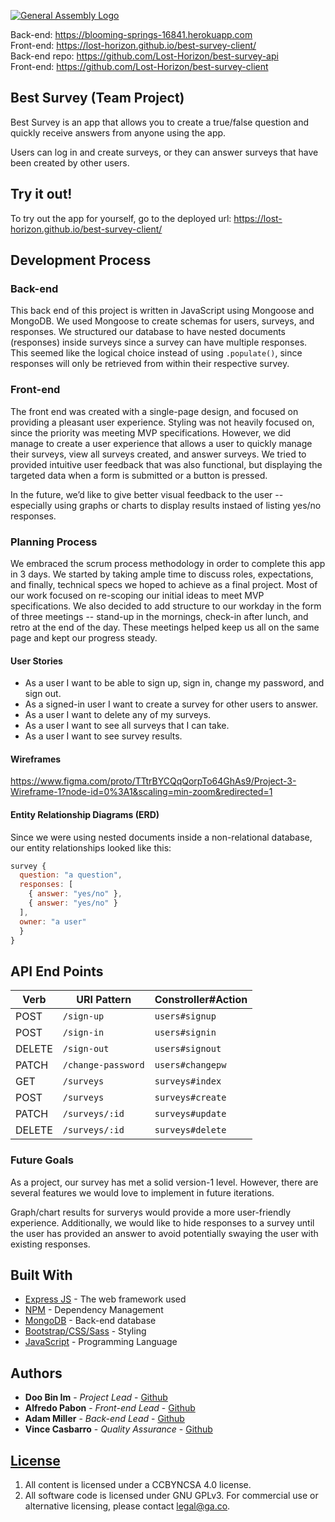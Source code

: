 [![General Assembly Logo](https://camo.githubusercontent.com/1a91b05b8f4d44b5bbfb83abac2b0996d8e26c92/687474703a2f2f692e696d6775722e636f6d2f6b6538555354712e706e67)](https://generalassemb.ly/education/web-development-immersive)

Back-end: https://blooming-springs-16841.herokuapp.com <br>
Front-end: https://lost-horizon.github.io/best-survey-client/ <br>
Back-end repo: https://github.com/Lost-Horizon/best-survey-api <br>
Front-end: https://github.com/Lost-Horizon/best-survey-client

## Best Survey (Team Project)
Best Survey is an app that allows you to create a true/false question and quickly receive answers from anyone using the app.

Users can log in and create surveys, or they can answer surveys that have been created by other users.

## Try it out!

To try out the app for yourself, go to the deployed url: https://lost-horizon.github.io/best-survey-client/

## Development Process
### Back-end
This back end of this project is written in JavaScript using Mongoose and MongoDB. We used Mongoose to create schemas for users, surveys, and responses. We structured our database to have nested documents (responses) inside surveys since a survey can have multiple responses. This seemed like the logical choice instead of using `.populate()`, since responses will only be retrieved from within their respective survey.

### Front-end
The front end was created with a single-page design, and focused on providing a pleasant user experience. Styling was not heavily focused on, since the priority was meeting MVP specifications. However, we did manage to create a user experience that allows a user to quickly manage their surveys, view all surveys created, and answer surveys. We tried to provided intuitive user feedback that was also functional, but displaying the targeted data when a form is submitted or a button is pressed.

In the future, we’d like to give better visual feedback to the user -- especially using graphs or charts to display results instaed of listing yes/no responses.


### Planning Process
We embraced the scrum process methodology in order to complete this app in 3 days.  We started by taking ample time to discuss roles, expectations, and finally, technical specs we hoped to achieve as a final project. Most of our work focused on re-scoping our initial ideas to meet MVP specifications. We also decided to add structure to our workday in the form of three meetings -- stand-up in the mornings, check-in after lunch, and retro at the end of the day. These meetings helped keep us all on the same page and kept our progress steady.


#### User Stories
* As a user I want to be able to sign up, sign in, change my password, and sign out.
* As a signed-in user I want to create a survey for other users to answer.
* As a user I want to delete any of my surveys.
* As a user I want to see all surveys that I can take.
* As a user I want to see survey results.


#### Wireframes
https://www.figma.com/proto/TTtrBYCQqQorpTo64GhAs9/Project-3-Wireframe-1?node-id=0%3A1&scaling=min-zoom&redirected=1

#### Entity Relationship Diagrams (ERD)
Since we were using nested documents inside a non-relational database, our entity relationships looked like this:

```js
survey {
  question: "a question",
  responses: [
    { answer: "yes/no" },
    { answer: "yes/no" }
  ],
  owner: "a user"
  }
}
```

## API End Points

| Verb   | URI Pattern            | Constroller#Action |
|--------|------------------------|-------------------|
| POST   | `/sign-up`             | `users#signup`    |
| POST   | `/sign-in`             | `users#signin`    |
| DELETE | `/sign-out`            | `users#signout`   |
| PATCH  | `/change-password`     | `users#changepw`  |
| GET    | `/surveys`               | `surveys#index`     |
| POST   | `/surveys`               | `surveys#create`    |
| PATCH  | `/surveys/:id`           | `surveys#update`    |
| DELETE | `/surveys/:id`            | `surveys#delete`   |


### Future Goals
As a project, our survey has met a solid version-1 level. However, there are several features we would love to implement in future iterations.

Graph/chart results for surverys would provide a more user-friendly experience. Additionally, we would like to hide responses to a survey until the user has provided an answer to avoid potentially swaying the user with existing responses.

## Built With

* [Express JS](https://expressjs.com/) - The web framework used
* [NPM](https://www.npmjs.com/) - Dependency Management
* [MongoDB](https://www.mongodb.com/) - Back-end database
* [Bootstrap/CSS/Sass](getbootstrap.com/) - Styling
* [JavaScript](https://www.javascript.com/) - Programming Language


## Authors

* **Doo Bin Im** - *Project Lead* - [Github](https://github.com/doobin)
* **Alfredo Pabon** - *Front-end Lead* - [Github](https://github.com/alfredrafael)
* **Adam Miller** - *Back-end Lead* - [Github](https://github.com/Amillz70)
* **Vince Casbarro** - *Quality Assurance* - [Github](https://github.com/vmcasbarro)


## [License](LICENSE)

1.  All content is licensed under a CC­BY­NC­SA 4.0 license.
1.  All software code is licensed under GNU GPLv3. For commercial use or
    alternative licensing, please contact legal@ga.co.
